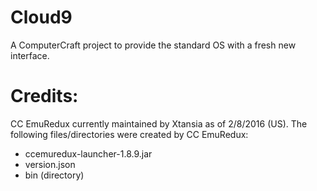 # Cloud9
A ComputerCraft project to provide the standard OS with a fresh new interface.

# Credits:
CC EmuRedux currently maintained by Xtansia as of 2/8/2016 (US).
The following files/directories were created by CC EmuRedux:
- ccemuredux-launcher-1.8.9.jar
- version.json
- bin (directory)
